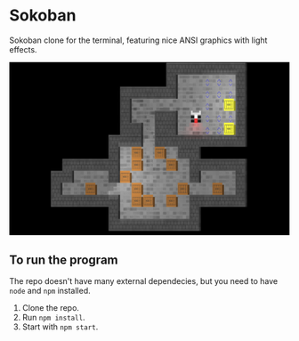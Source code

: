 # Sokoban

Sokoban clone for the terminal, featuring nice ANSI graphics with light effects.

![screenshot.png](screenshot.png)


## To run the program

The repo doesn't have many external dependecies, but you need to have `node` and `npm` installed.

1. Clone the repo.
2. Run `npm install`.
3. Start with `npm start`.
